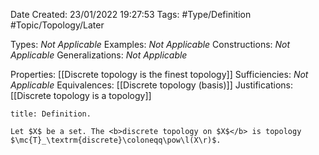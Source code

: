 <div class="topSpace"></div>

Date Created: 23/01/2022 19:27:53
Tags: #Type/Definition #Topic/Topology/Later

Types: <i>Not Applicable</i>
Examples: <i>Not Applicable</i> 
Constructions: <i>Not Applicable</i>
Generalizations: <i>Not Applicable</i>

Properties: [[Discrete topology is the finest topology]]
Sufficiencies: <i>Not Applicable</i>
Equivalences: [[Discrete topology (basis)]]
Justifications: [[Discrete topology is a topology]]

``` ad-Definition
title: Definition.

Let $X$ be a set. The <b>discrete topology on $X$</b> is topology $\mc{T}_\textrm{discrete}\coloneqq\pow\l(X\r)$.

```

